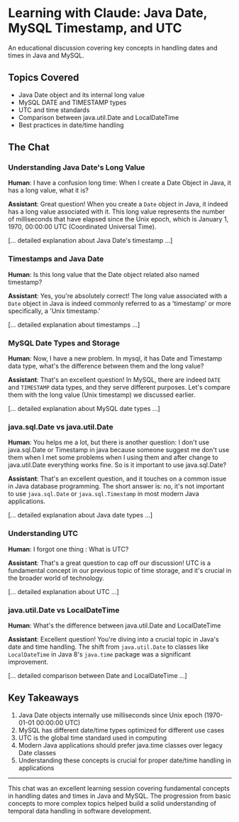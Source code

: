 # Learning with Claude: Java Date, MySQL Timestamp, and UTC

An educational discussion covering key concepts in handling dates and times in Java and MySQL.

## Topics Covered
- Java Date object and its internal long value
- MySQL DATE and TIMESTAMP types
- UTC and time standards
- Comparison between java.util.Date and LocalDateTime
- Best practices in date/time handling

## The Chat

### Understanding Java Date's Long Value

**Human**: I have a confusion long time: When I create a Date Object in Java, it has a long value, what it is?

**Assistant**: Great question! When you create a `Date` object in Java, it indeed has a long value associated with it. This long value represents the number of milliseconds that have elapsed since the Unix epoch, which is January 1, 1970, 00:00:00 UTC (Coordinated Universal Time).

[... detailed explanation about Java Date's timestamp ...]

### Timestamps and Java Date

**Human**: Is this long value that the Date object related also named timestamp?

**Assistant**: Yes, you're absolutely correct! The long value associated with a `Date` object in Java is indeed commonly referred to as a 'timestamp' or more specifically, a 'Unix timestamp.'

[... detailed explanation about timestamps ...]

### MySQL Date Types and Storage

**Human**: Now, I have a new problem. In mysql, it has Date and Timestamp data type, what's the difference between them and the long value?

**Assistant**: That's an excellent question! In MySQL, there are indeed `DATE` and `TIMESTAMP` data types, and they serve different purposes. Let's compare them with the long value (Unix timestamp) we discussed earlier.

[... detailed explanation about MySQL date types ...]

### java.sql.Date vs java.util.Date

**Human**: You helps me a lot, but there is another question: I don't use java.sql.Date or Timestamp in java because someone suggest me don't use them when I met some problems when I using them and after change to java.util.Date everything works fine. So is it important to use java.sql.Date?

**Assistant**: That's an excellent question, and it touches on a common issue in Java database programming. The short answer is: no, it's not important to use `java.sql.Date` or `java.sql.Timestamp` in most modern Java applications.

[... detailed explanation about Java date types ...]

### Understanding UTC

**Human**: I forgot one thing : What is UTC?

**Assistant**: That's a great question to cap off our discussion! UTC is a fundamental concept in our previous topic of time storage, and it's crucial in the broader world of technology.

[... detailed explanation about UTC ...]

### java.util.Date vs LocalDateTime

**Human**: What's the difference between java.util.Date and LocalDateTime

**Assistant**: Excellent question! You're diving into a crucial topic in Java's date and time handling. The shift from `java.util.Date` to classes like `LocalDateTime` in Java 8's `java.time` package was a significant improvement.

[... detailed comparison between Date and LocalDateTime ...]

## Key Takeaways

1. Java Date objects internally use milliseconds since Unix epoch (1970-01-01 00:00:00 UTC)
2. MySQL has different date/time types optimized for different use cases
3. UTC is the global time standard used in computing
4. Modern Java applications should prefer java.time classes over legacy Date classes
5. Understanding these concepts is crucial for proper date/time handling in applications

---

This chat was an excellent learning session covering fundamental concepts in handling dates and times in Java and MySQL. The progression from basic concepts to more complex topics helped build a solid understanding of temporal data handling in software development.